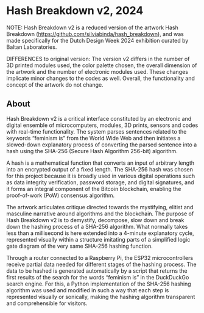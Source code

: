 # Hash Breakdown v2, 2024

NOTE: Hash Breakdown v2 is a reduced version of the artwork Hash Breakdown (https://github.com/silviabinda/hash_breakdown), and was made specifically for the Dutch Design Week 2024 exhibition curated by Baltan Laboratories. 

DIFFERENCES to original version: The version v2 differs in the number of 3D printed modules used, the color palette chosen, the overall dimension of the artwork and the number of electronic modules used. These changes implicate minor changes to the codes as well. Overall, the functionality and concept of the artwork do not change. 

## About
Hash Breakdown v2 is a critical interface constituted by an electronic and digital ensemble of microcomputers, modules, 3D prints, sensors and codes with real-time functionality. The system parses sentences related to the keywords “feminism is” from the World Wide Web and then initiates a slowed-down explanatory process of converting the parsed sentence into a hash using the SHA-256 (Secure Hash Algorithm 256-bit) algorithm.
 
A hash is a mathematical function that converts an input of arbitrary length into an encrypted output of a fixed length. The SHA-256 hash was chosen for this project because it is broadly used in various digital operations such as data integrity verification, password storage, and digital signatures, and it forms an integral component of the Bitcoin blockchain, enabling the proof-of-work (PoW) consensus algorithm.
 
The artwork articulates critique directed towards the mystifying, elitist and masculine narrative around algorithms and the blockchain. The purpose of Hash Breakdown v2  is to demystify, decompose, slow down and break down the hashing process of a SHA-256 algorithm. What normally takes less than a millisecond is here extended into a 4-minute explanatory cycle, represented visually within a structure imitating parts of a simplified logic gate diagram of the very same SHA-256 hashing function. 
 
Through a router connected to a Raspberry Pi, the ESP32 microcontrollers receive partial data needed for different stages of the hashing process. The data to be hashed is generated automatically by a script that returns the first results of the search for the words “feminism is” in the DuckDuckGo search engine. For this, a Python implementation of the SHA-256 hashing algorithm was used and modified in such a way that each step is represented visually or sonically, making the hashing algorithm transparent and comprehensible for visitors.
